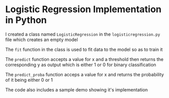 # Logistic Regression Implementation in Python

I created a class named `LogisticRegression` in the `logisticregression.py` file which creates an empty model

The `fit` function in the class is used to fit data to the model so as to train it

The `predict` function accepts a value for x and a threshold then returns the corresponding y as output which is either 1 or 0 for binary classification

The `predict_proba` function acceps a value for x and returns the probability of it being either 0 or 1

The code also includes a sample demo showing it's implementation
